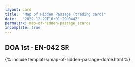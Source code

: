 ```yaml
---
layout: card
title:  "Map of Hidden Passage (trading card)"
date:   "2022-12-29T16:01:29.044Z"
permalink: map-of-hidden-passage_(card)
incomplete: true
---
```


## DOA 1st &middot; EN-042 SR

{% include templates/map-of-hidden-passage-doa1e.html %}

